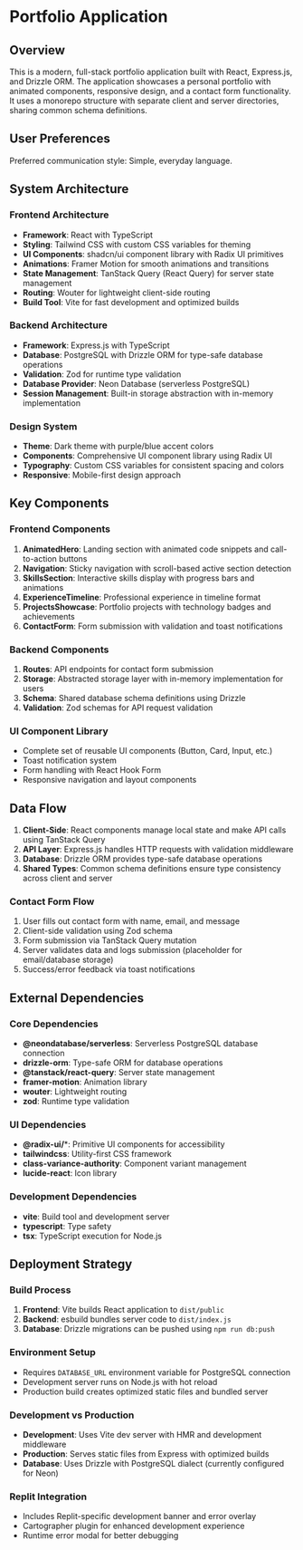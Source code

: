 # Portfolio Application

## Overview

This is a modern, full-stack portfolio application built with React, Express.js, and Drizzle ORM. The application showcases a personal portfolio with animated components, responsive design, and a contact form functionality. It uses a monorepo structure with separate client and server directories, sharing common schema definitions.

## User Preferences

Preferred communication style: Simple, everyday language.

## System Architecture

### Frontend Architecture
- **Framework**: React with TypeScript
- **Styling**: Tailwind CSS with custom CSS variables for theming
- **UI Components**: shadcn/ui component library with Radix UI primitives
- **Animations**: Framer Motion for smooth animations and transitions
- **State Management**: TanStack Query (React Query) for server state management
- **Routing**: Wouter for lightweight client-side routing
- **Build Tool**: Vite for fast development and optimized builds

### Backend Architecture
- **Framework**: Express.js with TypeScript
- **Database**: PostgreSQL with Drizzle ORM for type-safe database operations
- **Validation**: Zod for runtime type validation
- **Database Provider**: Neon Database (serverless PostgreSQL)
- **Session Management**: Built-in storage abstraction with in-memory implementation

### Design System
- **Theme**: Dark theme with purple/blue accent colors
- **Components**: Comprehensive UI component library using Radix UI
- **Typography**: Custom CSS variables for consistent spacing and colors
- **Responsive**: Mobile-first design approach

## Key Components

### Frontend Components
1. **AnimatedHero**: Landing section with animated code snippets and call-to-action buttons
2. **Navigation**: Sticky navigation with scroll-based active section detection
3. **SkillsSection**: Interactive skills display with progress bars and animations
4. **ExperienceTimeline**: Professional experience in timeline format
5. **ProjectsShowcase**: Portfolio projects with technology badges and achievements
6. **ContactForm**: Form submission with validation and toast notifications

### Backend Components
1. **Routes**: API endpoints for contact form submission
2. **Storage**: Abstracted storage layer with in-memory implementation for users
3. **Schema**: Shared database schema definitions using Drizzle
4. **Validation**: Zod schemas for API request validation

### UI Component Library
- Complete set of reusable UI components (Button, Card, Input, etc.)
- Toast notification system
- Form handling with React Hook Form
- Responsive navigation and layout components

## Data Flow

1. **Client-Side**: React components manage local state and make API calls using TanStack Query
2. **API Layer**: Express.js handles HTTP requests with validation middleware
3. **Database**: Drizzle ORM provides type-safe database operations
4. **Shared Types**: Common schema definitions ensure type consistency across client and server

### Contact Form Flow
1. User fills out contact form with name, email, and message
2. Client-side validation using Zod schema
3. Form submission via TanStack Query mutation
4. Server validates data and logs submission (placeholder for email/database storage)
5. Success/error feedback via toast notifications

## External Dependencies

### Core Dependencies
- **@neondatabase/serverless**: Serverless PostgreSQL database connection
- **drizzle-orm**: Type-safe ORM for database operations
- **@tanstack/react-query**: Server state management
- **framer-motion**: Animation library
- **wouter**: Lightweight routing
- **zod**: Runtime type validation

### UI Dependencies
- **@radix-ui/***: Primitive UI components for accessibility
- **tailwindcss**: Utility-first CSS framework
- **class-variance-authority**: Component variant management
- **lucide-react**: Icon library

### Development Dependencies
- **vite**: Build tool and development server
- **typescript**: Type safety
- **tsx**: TypeScript execution for Node.js

## Deployment Strategy

### Build Process
1. **Frontend**: Vite builds React application to `dist/public`
2. **Backend**: esbuild bundles server code to `dist/index.js`
3. **Database**: Drizzle migrations can be pushed using `npm run db:push`

### Environment Setup
- Requires `DATABASE_URL` environment variable for PostgreSQL connection
- Development server runs on Node.js with hot reload
- Production build creates optimized static files and bundled server

### Development vs Production
- **Development**: Uses Vite dev server with HMR and development middleware
- **Production**: Serves static files from Express with optimized builds
- **Database**: Uses Drizzle with PostgreSQL dialect (currently configured for Neon)

### Replit Integration
- Includes Replit-specific development banner and error overlay
- Cartographer plugin for enhanced development experience
- Runtime error modal for better debugging